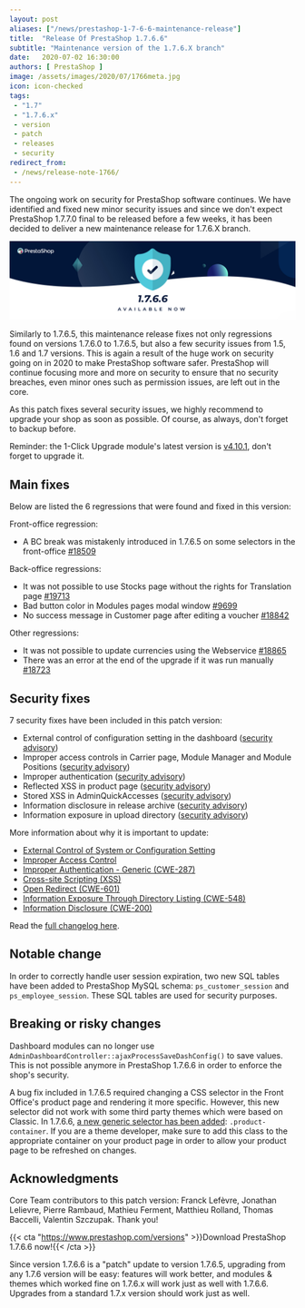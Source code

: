 ```yaml
---
layout: post
aliases: ["/news/prestashop-1-7-6-6-maintenance-release"]
title:  "Release Of PrestaShop 1.7.6.6"
subtitle: "Maintenance version of the 1.7.6.X branch"
date:   2020-07-02 16:30:00
authors: [ PrestaShop ]
image: /assets/images/2020/07/1766meta.jpg
icon: icon-checked
tags:
 - "1.7"
 - "1.7.6.x"
 - version
 - patch
 - releases
 - security
redirect_from:
 - /news/release-note-1766/
---
```



The ongoing work on security for PrestaShop software continues. We have identified and fixed new minor security issues and since we don't expect PrestaShop 1.7.7.0 final to be released before a few weeks, it has been decided to deliver a new maintenance release for 1.7.6.X branch.

![1.7.6.6 is available!](/assets/images/2020/07/1766banner.jpg)

Similarly to 1.7.6.5, this maintenance release fixes not only regressions found on versions 1.7.6.0 to 1.7.6.5, but also a few security issues from 1.5, 1.6 and 1.7 versions. This is again a result of the huge work on security going on in 2020 to make PrestaShop software safer.
PrestaShop will continue focusing more and more on security to ensure that no security breaches, even minor ones such as permission issues, are left out in the core.

As this patch fixes several security issues, we highly recommend to upgrade your shop as soon as possible. Of course, as always, don't forget to backup before.

Reminder: the 1-Click Upgrade module's latest version is [v4.10.1](https://github.com/PrestaShop/autoupgrade/releases/tag/v4.10.1), don't forget to upgrade it.

## Main fixes

Below are listed the 6 regressions that were found and fixed in this version:

Front-office regression:

- A BC break was mistakenly introduced in 1.7.6.5 on some selectors in the front-office [#18509](https://github.com/PrestaShop/PrestaShop/issues/18509)

Back-office regressions:

- It was not possible to use Stocks page without the rights for Translation page [#19713](https://github.com/PrestaShop/PrestaShop/issues/19713)
- Bad button color in Modules pages modal window [#9699](https://github.com/PrestaShop/PrestaShop/issues/9699)
- No success message in Customer page after editing a voucher [#18842](https://github.com/PrestaShop/PrestaShop/issues/18842)

Other regressions:

- It was not possible to update currencies using the Webservice [#18865](https://github.com/PrestaShop/PrestaShop/issues/18865)
- There was an error at the end of the upgrade if it was run manually [#18723](https://github.com/PrestaShop/PrestaShop/issues/18723)


## Security fixes

7 security fixes have been included in this patch version:

- External control of configuration setting in the dashboard ([security advisory](https://github.com/PrestaShop/PrestaShop/security/advisories/GHSA-mc98-xjm3-c4fm))
- Improper access controls in Carrier page, Module Manager and Module Positions ([security advisory](https://github.com/PrestaShop/PrestaShop/security/advisories/GHSA-xp3x-3h8q-c386))
- Improper authentication ([security advisory](https://github.com/PrestaShop/PrestaShop/security/advisories/GHSA-ccvh-jh5x-mpg4))
- Reflected XSS in product page ([security advisory](https://github.com/PrestaShop/PrestaShop/security/advisories/GHSA-qgh4-95j7-p3vj))
- Stored XSS in AdminQuickAccesses ([security advisory](https://github.com/PrestaShop/PrestaShop/security/advisories/GHSA-v4pg-q2cv-f7x4))
- Information disclosure in release archive ([security advisory](https://github.com/PrestaShop/PrestaShop/security/advisories/GHSA-492w-2pp5-xhvg))
- Information exposure in upload directory ([security advisory](https://github.com/PrestaShop/PrestaShop/security/advisories/GHSA-997j-f42g-x57c))

More information about why it is important to update:

- [External Control of System or Configuration Setting](https://cwe.mitre.org/data/definitions/15.html)
- [Improper Access Control](https://cwe.mitre.org/data/definitions/284.html)
- [Improper Authentication - Generic (CWE-287)](https://cwe.mitre.org/data/definitions/287.html)
- [Cross-site Scripting (XSS)](https://cwe.mitre.org/data/definitions/79.html)
- [Open Redirect (CWE-601)](https://cwe.mitre.org/data/definitions/601.html)
- [Information Exposure Through Directory Listing (CWE-548)](https://cwe.mitre.org/data/definitions/548.html)
- [Information Disclosure (CWE-200)](https://cwe.mitre.org/data/definitions/200.html)


Read the [full changelog here](https://www.prestashop.com/en/release-notes-1-7-6-6-stable).

## Notable change

In order to correctly handle user session expiration, two new SQL tables have been added to PrestaShop MySQL schema: `ps_customer_session` and `ps_employee_session`. These SQL tables are used for security purposes. 


## Breaking or risky changes

Dashboard modules can no longer use `AdminDashboardController::ajaxProcessSaveDashConfig()` to save values. This is not possible anymore in PrestaShop 1.7.6.6 in order to enforce the shop's security.

A bug fix included in 1.7.6.5 required changing a CSS selector in the Front Office's product page and rendering it more specific. However, this new selector did not work with some third party themes which were based on Classic.
In 1.7.6.6, [a new generic selector has been added](https://github.com/PrestaShop/PrestaShop/pull/19800): `.product-container`. If you are a theme developer, make sure to add this class to the appropriate container on your product page in order to allow your product page to be refreshed on changes.


## Acknowledgments

Core Team contributors to this patch version:
Franck Lefèvre, Jonathan Lelievre, Pierre Rambaud, Mathieu Ferment, Matthieu Rolland, Thomas Baccelli, Valentin Szczupak.
Thank you!



{{< cta "https://www.prestashop.com/versions" >}}Download PrestaShop 1.7.6.6 now!{{< /cta >}}


Since version 1.7.6.6 is a "patch" update to version 1.7.6.5, upgrading from any 1.7.6 version will be easy: features will work better, and modules & themes which worked fine on 1.7.6.x will work just as well with 1.7.6.6. Upgrades from a standard 1.7.x version should work just as well.

